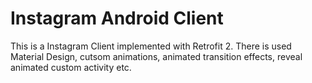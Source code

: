 # Instagram Android Client

This is a Instagram Client implemented with Retrofit 2. There is used Material Design, cutsom animations, animated transition effects, reveal animated custom activity etc.
